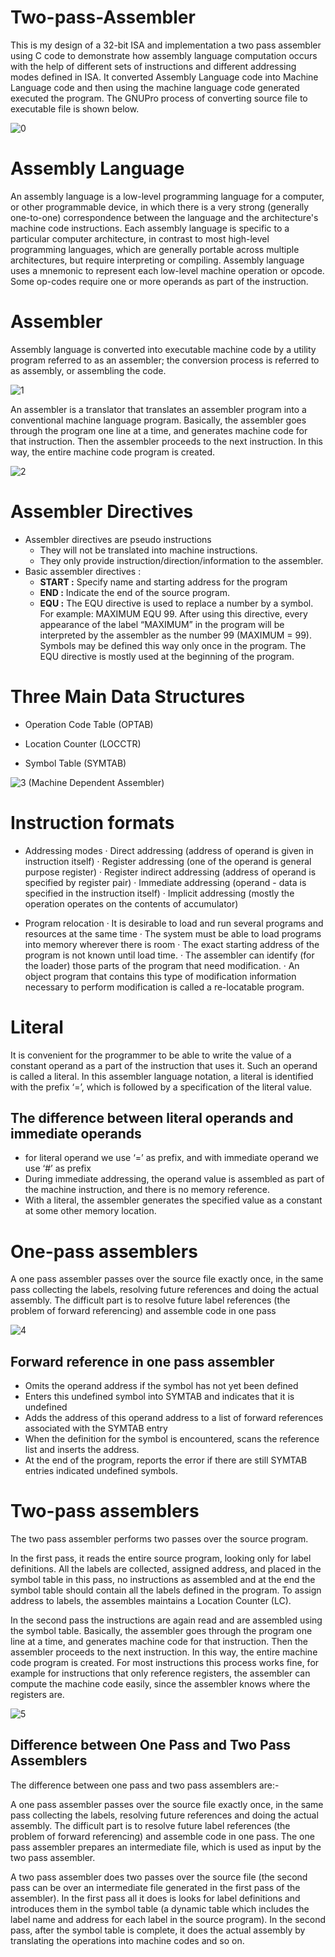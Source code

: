 # Two-pass-Assembler
This is my design of a 32-bit ISA and implementation a two pass assembler using C code to demonstrate how assembly language computation occurs with the help of different sets of instructions and different addressing modes defined in ISA. It converted Assembly Language code into Machine Language code and then using the machine language code generated executed the program. The GNUPro process of converting source file to executable file is shown below.

![0](http://i.imgur.com/BzQ3ybQ.gif)

# Assembly Language
An assembly language is a low-level programming language for a computer, or other programmable device, in which there is a very strong (generally one-to-one) correspondence between the language and the architecture's machine code instructions. Each assembly language is specific to a particular computer architecture, in contrast to most high-level programming languages, which are generally portable across multiple architectures, but require interpreting or compiling.
Assembly language uses a mnemonic to represent each low-level machine operation or opcode. Some op-codes require one or more operands as part of the instruction.

# Assembler
Assembly language is converted into executable machine code by a utility program referred to as an assembler; the conversion process is referred to as assembly, or assembling the code.

![1](http://i.imgur.com/HPjwJOQ.jpg)

An assembler is a translator that translates an assembler program into a conventional machine language program. Basically, the assembler goes through the program one line at a time, and generates machine code for that instruction. Then the assembler proceeds to the next instruction. In this way, the entire machine code program is created.

![2](http://i.imgur.com/Mqntp81.jpg)

# Assembler Directives
- Assembler directives are pseudo instructions
    - They will not be translated into machine instructions.
    - They only provide instruction/direction/information to the assembler.
- Basic assembler directives :
    -   **START :**  Specify name and starting address for the program
    -   **END :**    Indicate the end of the source program.
    -   **EQU :**   The EQU directive is used to replace a number by a symbol. For example:                                         MAXIMUM EQU 99.
After using this directive, every appearance of the label “MAXIMUM” in the program will be interpreted by the assembler as the number 99 (MAXIMUM = 99). Symbols may be defined this way only once in the program. The EQU directive is mostly used at the beginning of the program.

# Three Main Data Structures
- Operation Code Table (OPTAB)

- Location Counter (LOCCTR)

- Symbol Table (SYMTAB)

![3](http://i.imgur.com/NEINDaG.jpg)
(Machine Dependent Assembler)

# Instruction formats

- Addressing modes
·        Direct addressing (address of operand is given in instruction itself)
·        Register addressing (one of the operand is general purpose register)
·        Register indirect addressing (address of operand is specified by register pair)
·        Immediate addressing (operand  - data is specified in the instruction itself)
·       Implicit addressing (mostly the operation operates on the contents of accumulator)

- Program relocation
·        It is desirable to load and run several programs and resources at the same time
·        The system must be able to load programs into memory wherever there is room
·        The exact starting address of the program is not known until load time.
·        The assembler can identify (for the loader) those parts of the program that need modification.
·        An object program that contains this type of modification information necessary to perform modification is called a re-locatable program.




# Literal
It is convenient for the programmer to be able to write the value of a constant operand as a part of the instruction that uses it. Such an operand is called a literal.
In this assembler language notation, a literal is identified with the prefix ‘=’, which is followed by a specification of the literal value.

## The difference between literal operands and immediate operands
- for literal operand we use ‘=’ as prefix, and with immediate operand we use ‘#’ as prefix
- During immediate addressing, the operand value is assembled as part of the machine instruction, and there is no memory reference.
- With a literal, the assembler generates the specified value as a constant at some other memory location.

# One-pass assemblers
A one pass assembler passes over the source file exactly once, in the same pass collecting the labels, resolving future references and doing the actual assembly. The difficult part is to resolve future label references (the problem of forward referencing) and assemble code in one pass

![4](http://i.imgur.com/oyn0JCi.png)

## Forward reference in one pass assembler
- Omits the operand address if the symbol has not yet been defined
- Enters this undefined symbol into SYMTAB and indicates that it is undefined
- Adds the address of this operand address to a list of forward references associated with the SYMTAB entry
- When the definition for the symbol is encountered, scans the reference list and inserts the address.
- At the end of the program, reports the error if there are still SYMTAB entries indicated undefined symbols.

# Two-pass assemblers
The two pass assembler performs two passes over the source program. 

In the first pass, it reads the entire source program, looking only for label definitions. All the labels are collected, assigned address, and placed in the symbol table in this pass, no instructions as assembled and at the end the symbol table should contain all the labels defined in the program. To assign address to labels, the assembles maintains a Location Counter (LC).


In the second pass the instructions are again read and are assembled using the symbol table.
Basically, the assembler goes through the program one line at a time, and generates machine code for that instruction. Then the assembler proceeds to the next instruction. In this way, the entire machine code program is created. For most instructions this process works fine, for example for instructions that only reference registers, the assembler can compute the machine code easily, since the assembler knows where the registers are.

![5](http://i.imgur.com/XIway7g.jpg)

## Difference between One Pass and Two Pass Assemblers
The difference between one pass and two pass assemblers are:-

A one pass assembler passes over the source file exactly once, in the same pass collecting the labels, resolving future references and doing the actual assembly. The difficult part is to resolve future label references (the problem of forward referencing) and assemble code in one pass. The one pass assembler prepares an intermediate file, which is used as input by the two pass assembler.


A two pass assembler does two passes over the source file (the second pass can be over an intermediate file generated in the first pass of the assembler). In the first pass all it does is looks for label definitions and introduces them in the symbol table (a dynamic table which includes the label name and address for each label in the source program). In the second pass, after the symbol table is complete, it does the actual assembly by translating the operations into machine codes and so on.
